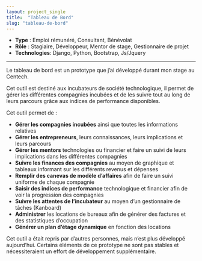 ```yaml
---
layout: project_single
title:  "Tableau de Bord"
slug: "tableau-de-bord"
---
```


* **Type** : Emploi rémunéré, Consultant, Bénévolat
* **Rôle** : Stagiaire, Développeur, Mentor de stage, Gestionnaire de projet
* **Technologies**: Django, Python, Bootstrap, Js/Jquery

---

Le tableau de bord est un prototype que j’ai développé durant mon stage au Centech.

Cet outil est destiné aux incubateurs de société technologique, il permet de gérer les différentes compagnies incubées et de les suivre tout au long de leurs parcours grâce aux indices de performance disponibles.

Cet outil permet de :

 - **Gérer les compagnies incubées** ainsi que toutes les informations relatives
 - **Gérer les entrepreneurs**, leurs connaissances, leurs implications et leurs parcours
 - **Gérer les mentors** technologies ou financier et faire un suivi de leurs implications dans les différentes compagnies
 - **Suivre les finances des compagnies** au moyen de graphique et tableaux informant sur les différents revenus et dépenses
 - **Remplir des canevas de modèle d’affaires** afin de faire un suivi uniforme de chaque compagnie
 - **Saisir des indices de performance** technologique et financier afin de voir la progression des compagnies
 - **Suivre les attentes de l’incubateur** au moyen d’un gestionnaire de tâches (Kanboard)
 - **Administrer** les locations de bureaux afin de générer des factures et des statistiques d’occupation
 - **Générer un plan d’étage dynamique** en fonction des locations

Cet outil a était repris par d’autres personnes, mais n’est plus développé aujourd’hui. Certains éléments de ce prototype ne sont pas stables et nécessiteraient un effort de développement supplémentaire.
